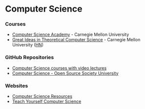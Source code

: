 # Computer Science

### Courses

* [Computer Science Academy](https://academy.cs.cmu.edu) - Carnegie Mellon University
* [Great Ideas in Theoretical Computer Science](https://www.cs.cmu.edu/\~15251/) - Carnegie Mellon University ([HN](https://news.ycombinator.com/item?id=15146905))

### GitHub Repositories

* [Computer Science courses with video lectures](https://github.com/Developer-Y/cs-video-courses)
* [Computer Science - Open Source Society University](https://github.com/ossu/computer-science)

### Websites

* [Computer Science Resources](https://docs.google.com/spreadsheets/d/1BD8BJJUNaX63m2QmySWMGDp71nx4W4MyyiIBlfMoN3Q/edit#gid=0)
* [Teach Yourself Computer Science](https://teachyourselfcs.com/)
